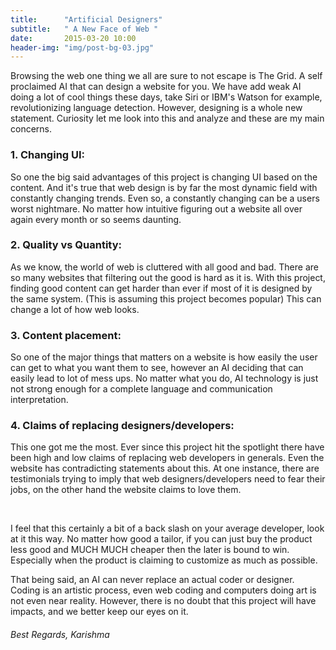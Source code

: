 ```yaml
---
title:      "Artificial Designers"
subtitle:   " A New Face of Web "
date:       2015-03-20 10:00
header-img: "img/post-bg-03.jpg"
---
```

Browsing the web one thing we all are sure to not escape is The Grid. A self proclaimed AI that can design a website for you. We have add weak AI doing a lot of cool things these days, take Siri or IBM's Watson for example, revolutionizing language detection. However, designing is a whole new statement. Curiosity let me look into this and analyze and these are my main concerns.

<h3> 1. Changing UI: </h3>

So one the big said advantages of this project is changing UI based on the content. And it's true that web design is by far the most dynamic field with constantly changing trends. Even so, a constantly changing can be a users worst nightmare. No matter how intuitive figuring out a website all over again every month or so seems daunting.

 <h3> 2. Quality vs Quantity: </h3>

As we know, the world of web is cluttered with all good and bad. There are so many websites that filtering out the good is hard as it is. With this project, finding good content can get harder than ever if most of it is designed by the same system. (This is assuming this project becomes popular) This can change a lot of how web looks.

<h3> 3. Content placement: </h3>

So one of the major things that matters on a website is how easily the user can get to what you want them to see, however an AI deciding that can easily lead to lot of mess ups. No matter what you do, AI technology is just not strong enough for a complete language and communication interpretation.

<h3> 4. Claims of replacing designers/developers: </h3>

This one got me the most. Ever since this project hit the spotlight there have been high and low claims of replacing web developers in generals. Even the website has contradicting statements about this. At one instance, there are testimonials trying to imply that web designers/developers need to fear their jobs, on the other hand the website claims to love them.


<br />

I feel that this certainly a bit of a back slash on your average developer, look at it this way.  No matter how good a tailor, if you can just buy the product less good and MUCH MUCH cheaper then the later is bound to win. Especially when the product is claiming to customize as much as possible.

That being said, an AI can never replace an actual coder or designer. Coding is an artistic process, even web coding and computers doing art is not even near reality. However, there is no doubt that this project will have impacts, and we better keep our eyes on it.

<h6>
Best Regards,
Karishma
</h6>